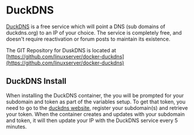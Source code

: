 # DuckDNS

[DuckDNS](https://www.duckdns.org/) is a free service which will point a DNS (sub domains of duckdns.org) to an IP of your choice. The service is completely free, and doesn't require reactivation or forum posts to maintain its existence.

The GIT Repository for DuskDNS is located at [https://github.com/linuxserver/docker-duckdns](https://github.com/linuxserver/docker-duckdns)

## DuckDNS Install

When installing the DuckDNS container, the you will be prompted for your subdomain and token as part of the variables setup. To get that token, you need to go to the [duckdns website](https://www.duckdns.org/), register your subdomain(s) and retrieve your token. When the container creates and updates with your subdomain and token, it will then update your IP with the DuckDNS service every 5 minutes.
